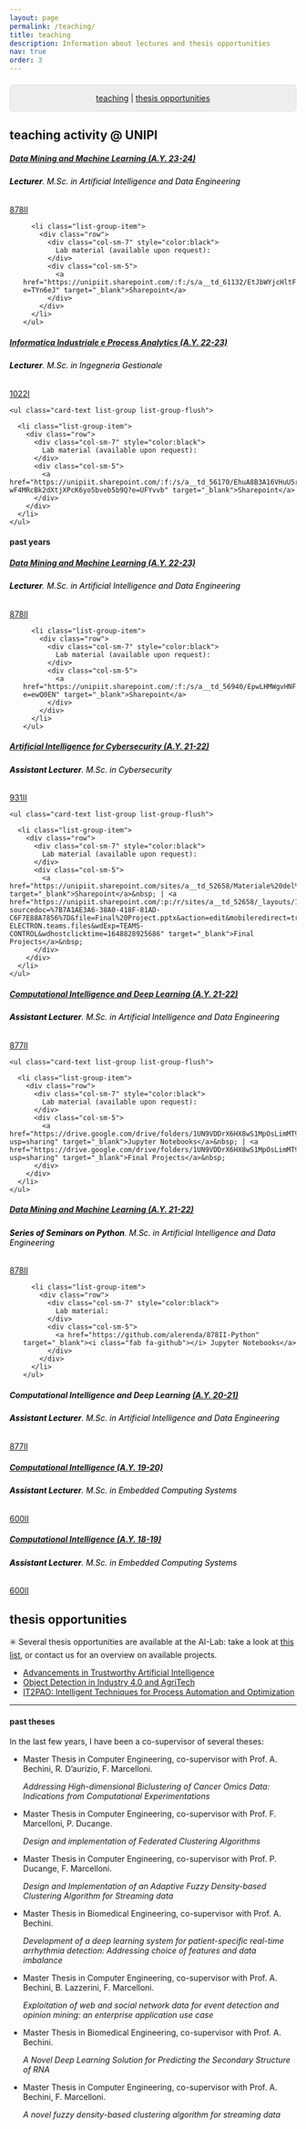 ```yaml
---
layout: page
permalink: /teaching/
title: teaching
description: Information about lectures and thesis opportunities
nav: true
order: 3
---
```


<p style="background: rgba(0,0,0,0.06) none repeat scroll 0% 0%; border: 1px solid rgb(222, 222, 222); padding: 1em; border-radius: 5px; text-align: center; margin-top:20px">
<a href="#teaching">teaching</a> |  <a href="#thesis">thesis opportunities</a><br>

<h2 id="teaching" class="mt-5">teaching activity @ UNIPI</h2>
<div class="card class mt-3">
  <div class="p-3">
    <div class="row">
      <div class="col-sm-10">
        <h5 class="card-title"><a href="https://unimap.unipi.it/registri/dettregistriNEW.php?re=10336596::::&ri=029560" target="_blank">Data Mining and Machine Learning (A.Y. 23-24)</a></h5>
        <h6 class="card-subtitle font-italic" style="color:black"><b>Lecturer</b>. M.Sc. in Artificial Intelligence and Data Engineering</h6>
      </div>
      <div class="col-sm-2 text-sm-right">
        <span class="badge">
          <a href="https://esami.unipi.it/programma.php?c=61132&aa=2023&docente=RENDA&insegnamento=&sd=0" target="_blank">878II</a>
        </span>
      </div>
    </div>
	    <ul class="card-text list-group list-group-flush">
      
      <li class="list-group-item">
        <div class="row">
          <div class="col-sm-7" style="color:black">
            Lab material (available upon request):
          </div>
          <div class="col-sm-5">
            <a href="https://unipiit.sharepoint.com/:f:/s/a__td_61132/EtJbWYjcHltFnfhwhA57QKoB0PUw0_XkxQSZ2_YUb86O5w?e=TYn6eJ" target="_blank">Sharepoint</a> 
          </div>
        </div>
      </li>
    </ul>
  </div>
</div>


<div class="card class mt-3">
  <div class="p-3">
    <div class="row">
      <div class="col-sm-10">
        <h5 class="card-title"><a href="https://unimap.unipi.it/registri/dettregistriNEW.php?re=7085950::::&ri=029560" target="_blank">Informatica Industriale e Process Analytics (A.Y. 22-23)</a></h5>
        <h6 class="card-subtitle font-italic" style="color:black"><b>Lecturer</b>. M.Sc. in Ingegneria Gestionale</h6>
      </div>
      <div class="col-sm-2 text-sm-right">
        <span class="badge">
          <a href="https://esami.unipi.it/programma.php?c=56170&aa=2022&docente=RENDA&insegnamento=&sd=0" target="_blank">1022I</a>
        </span>
      </div>
    </div>
    
    <ul class="card-text list-group list-group-flush">
      
      <li class="list-group-item">
        <div class="row">
          <div class="col-sm-7" style="color:black">
            Lab material (available upon request):
          </div>
          <div class="col-sm-5">
            <a href="https://unipiit.sharepoint.com/:f:/s/a__td_56170/EhuA8B3A16VHuU5r-wF4MRcBk2dXtjXPcK6yo5bveb5b9Q?e=UFYvvb" target="_blank">Sharepoint</a>
          </div>
        </div>
      </li>
    </ul>
    
  </div>
</div>


<h4 class="mt-3">past years</h4>
<div class="card class mt-3">
  <div class="p-3">
    <div class="row">
      <div class="col-sm-10">
        <h5 class="card-title"><a href="https://unimap.unipi.it/registri/dettregistriNEW.php?re=7084175::::&ri=029560" target="_blank">Data Mining and Machine Learning (A.Y. 22-23)</a></h5>
        <h6 class="card-subtitle font-italic" style="color:black"><b>Lecturer</b>. M.Sc. in Artificial Intelligence and Data Engineering</h6>
      </div>
      <div class="col-sm-2 text-sm-right">
        <span class="badge">
          <a href="https://esami.unipi.it/programma.php?c=56940&aa=2022&docente=RENDA&insegnamento=&sd=0" target="_blank">878II</a>
        </span>
      </div>
    </div>
	    <ul class="card-text list-group list-group-flush">
      
      <li class="list-group-item">
        <div class="row">
          <div class="col-sm-7" style="color:black">
            Lab material (available upon request):
          </div>
          <div class="col-sm-5">
            <a href="https://unipiit.sharepoint.com/:f:/s/a__td_56940/EpwLHMWgvHNFm8g1xthqnYAB_EukgflYAVzckEe2muvGoA?e=ewQ0EN" target="_blank">Sharepoint</a> 
          </div>
        </div>
      </li>
    </ul>
  </div>
</div>

<div class="card class mt-3">
  <div class="p-3">
    <div class="row">
      <div class="col-sm-10">
        <h5 class="card-title"><a href="https://unimap.unipi.it/registri/dettregistriNEW.php?re=3323567::::&ri=8716" target="_blank">Artificial Intelligence for Cybersecurity (A.Y. 21-22)</a></h5>
        <h6 class="card-subtitle font-italic" style="color:black"><b>Assistant Lecturer</b>. M.Sc. in Cybersecurity</h6>
      </div>
      <div class="col-sm-2 text-sm-right">
        <span class="badge">
          <a href="https://esami.unipi.it/programma.php?c=52658&aa=2021&docente=MARCELLONI&insegnamento=&sd=0" target="_blank">931II</a>
        </span>
      </div>
    </div>
    
    <ul class="card-text list-group list-group-flush">
      
      <li class="list-group-item">
        <div class="row">
          <div class="col-sm-7" style="color:black">
            Lab material (available upon request):
          </div>
          <div class="col-sm-5">
            <a href="https://unipiit.sharepoint.com/sites/a__td_52658/Materiale%20del%20corso/Forms/AllItems.aspx" target="_blank">Sharepoint</a>&nbsp; | <a href="https://unipiit.sharepoint.com/:p:/r/sites/a__td_52658/_layouts/15/doc2.aspx?sourcedoc=%7B7A1AE3A6-38A0-418F-81AD-C6F7E88A7856%7D&file=Final%20Project.pptx&action=edit&mobileredirect=true&wdOrigin=TEAMS-ELECTRON.teams.files&wdExp=TEAMS-CONTROL&wdhostclicktime=1648828925686" target="_blank">Final Projects</a>&nbsp;
          </div>
        </div>
      </li>
    </ul>
    
  </div>
</div>


<div class="card class mt-3">
  <div class="p-3">
    <div class="row">
      <div class="col-sm-10">
        <h5 class="card-title"><a href="https://unimap.unipi.it/registri/dettregistriNEW.php?re=3322718::::&ri=5933" target="_blank">Computational Intelligence and Deep Learning (A.Y. 21-22)</a></h5>
        <h6 class="card-subtitle font-italic" style="color:black"><b>Assistant Lecturer</b>. M.Sc. in Artificial Intelligence and Data Engineering</h6>
      </div>
      <div class="col-sm-2 text-sm-right">
        <span class="badge">
          <a href="https://esami.unipi.it/programma.php?c=52620&aa=2021&docente=LAZZERINI&insegnamento=&sd=0" target="_blank">877II</a>
        </span>
      </div>
    </div>
    
    <ul class="card-text list-group list-group-flush">
      
      <li class="list-group-item">
        <div class="row">
          <div class="col-sm-7" style="color:black">
            Lab material (available upon request):
          </div>
          <div class="col-sm-5">
            <a href="https://drive.google.com/drive/folders/1UN9VDDrX6HX8wS1MpOsLimMT90CBVTWC?usp=sharing" target="_blank">Jupyter Notebooks</a>&nbsp; | <a href="https://drive.google.com/drive/folders/1UN9VDDrX6HX8wS1MpOsLimMT90CBVTWC?usp=sharing" target="_blank">Final Projects</a>&nbsp;
          </div>
        </div>
      </li>
    </ul>
    
  </div>
</div>


<div class="card class mt-3">
  <div class="p-3">
    <div class="row">
      <div class="col-sm-10">
        <h5 class="card-title"><a href="https://unimap.unipi.it/registri/dettregistriNEW.php?re=3323568::::&ri=8716" target="_blank">Data Mining and Machine Learning (A.Y. 21-22)</a></h5>
        <h6 class="card-subtitle font-italic" style="color:black"><b>Series of Seminars on Python</b>. M.Sc. in Artificial Intelligence and Data Engineering</h6>
      </div>
      <div class="col-sm-2 text-sm-right">
        <span class="badge">
          <a href="https://esami.unipi.it/programma.php?c=52616&aa=2021&docente=MARCELLONI&insegnamento=&sd=0" target="_blank">878II</a>
        </span>
      </div>
    </div>
	    <ul class="card-text list-group list-group-flush">
      
      <li class="list-group-item">
        <div class="row">
          <div class="col-sm-7" style="color:black">
            Lab material:
          </div>
          <div class="col-sm-5">
            <a href="https://github.com/alerenda/878II-Python" target="_blank"><i class="fab fa-github"></i> Jupyter Notebooks</a>
          </div>
        </div>
      </li>
    </ul>
  </div>
</div>



<div class="card class mt-3">
  <div class="p-3">
    <div class="row">
      <div class="col-sm-10">
        <h5 class="card-title">Computational Intelligence and Deep Learning <a href="https://unimap.unipi.it/registri/dettregistriNEW.php?re=3310093::::&ri=5933" target="_blank">(A.Y. 20-21)</a></h5>
        <h6 class="card-subtitle font-italic" style="color:black"><b>Assistant Lecturer</b>. M.Sc. in Artificial Intelligence and Data Engineering</h6>
      </div>
      <div class="col-sm-2 text-sm-right">
        <span class="badge">
          <a href="https://esami.unipi.it/programma.php?c=48214&aa=2020&docente=LAZZERINI&insegnamento=&sd=0" target="_blank">877II</a>
        </span>
      </div>
    </div>    
  </div>
</div>


<div class="card class mt-3">
  <div class="p-3">
    <div class="row">
      <div class="col-sm-10">
        <h5 class="card-title"><a href="https://unimap.unipi.it/registri/dettregistriNEW.php?re=3296479::::&ri=5933" target="_blank">Computational Intelligence (A.Y. 19-20)</a></h5>
        <h6 class="card-subtitle font-italic" style="color:black"><b>Assistant Lecturer</b>. M.Sc. in Embedded Computing Systems</h6>
      </div>
      <div class="col-sm-2 text-sm-right">
        <span class="badge">
          <a href="https://esami.unipi.it/esami2/programma.php?pg=ects&c=41999" target="_blank">600II</a>
        </span>
      </div>
    </div>
  </div>
</div>


<div class="card class mt-3">
  <div class="p-3">
    <div class="row">
      <div class="col-sm-10">
        <h5 class="card-title"><a href="https://unimap.unipi.it/registri/dettregistriNEW.php?re=3286032::::&ri=5933" target="_blank">Computational Intelligence (A.Y. 18-19)</a></h5>
        <h6 class="card-subtitle font-italic" style="color:black"><b>Assistant Lecturer</b>. M.Sc. in Embedded Computing Systems</h6>
      </div>
      <div class="col-sm-2 text-sm-right">
        <span class="badge">
          <a href="https://esami.unipi.it/esami2/programma.php?pg=ects&c=41999" target="_blank">600II</a>
        </span>
      </div>
    </div>
    
  </div>
</div>


<h2 class="mt-5" id="thesis">thesis opportunities</h2>

:eight_spoked_asterisk: Several thesis opportunities are available at the AI-Lab: take a look at <a href="http://ai.dii.unipi.it/thesis/" target="_blank">this list</a>, or contact us for an overview on available projects. 
<ul class="publications">
    <li class="publications"><a href="https://ai.dii.unipi.it/wp-content/uploads/2023/07/Proposal_2023_07_04_1.pdf" target="_blank">Advancements in Trustworthy Artificial Intelligence</a></li>
    <li class="publications"><a href="https://ai.dii.unipi.it/wp-content/uploads/2023/07/Proposal_2023_07_04_2.pdf" target="_blank">Object Detection in Industry 4.0 and AgriTech</a></li>
    <li class="publications"><a href="https://ai.dii.unipi.it/wp-content/uploads/2023/07/Proposal_2023_07_04_3.pdf" target="_blank">IT2PAO: Intelligent Techniques for Process Automation and Optimization</a></li>
</ul>
<hr />


<h4 id="thesis">past theses</h4>
In the last few years, I have been a co-supervisor of several theses: 
<ul class="publications">
    <li class="publications">Master Thesis in Computer Engineering, co-supervisor with Prof. A. Bechini, R. D’aurizio, F. Marcelloni. 
	<p><i>Addressing High-dimensional Biclustering of Cancer Omics Data: Indications from Computational Experimentations</i></p></li>
    <li>Master Thesis in Computer Engineering, co-supervisor with Prof. F. Marcelloni, P. Ducange. 
	<p><i>Design and implementation of Federated Clustering Algorithms</i></p></li>
    <li>Master Thesis in Computer Engineering, co-supervisor with Prof. P. Ducange, F. Marcelloni. 
	<p><i>Design and Implementation of an Adaptive Fuzzy Density-based Clustering Algorithm for Streaming data</i></p></li>
    <li>Master Thesis in Biomedical Engineering, co-supervisor with Prof. A. Bechini. 
	<p><i>Development of a deep learning system for patient-specific real-time arrhythmia detection: Addressing choice of features and data imbalance</i></p></li>
    <li>Master Thesis in Computer Engineering, co-supervisor with Prof. A. Bechini, B. Lazzerini, F. Marcelloni. 
	<p><i>Exploitation of web and social network data for event detection and opinion mining: an enterprise application use case</i></p></li>
	<li>Master Thesis in Biomedical Engineering, co-supervisor with Prof. A. Bechini. 
	<p><i>A Novel Deep Learning Solution for Predicting the Secondary Structure of RNA</i></p></li>
	<li>Master Thesis in Computer Engineering, co-supervisor with Prof. A. Bechini, F. Marcelloni. 
	<p><i>A novel fuzzy density-based clustering algorithm for streaming data</i></p></li>
</ul>


